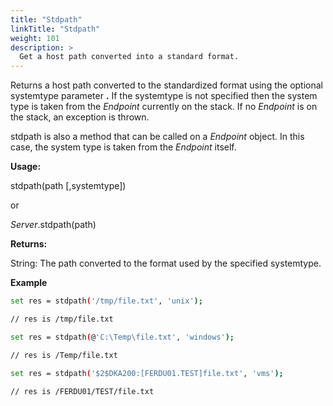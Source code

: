 ```yaml
---
title: "Stdpath"
linkTitle: "Stdpath"
weight: 101
description: >
  Get a host path converted into a standard format.
---
```


Returns a host path converted to the standardized format using the optional systemtype parameter **.** If the systemtype is not specified then the system type is taken from the _Endpoint_ currently on the stack. If no _Endpoint_ is on the stack, an exception is thrown.

stdpath is also a method that can be called on a _Endpoint_ object. In this case, the system type is taken from the _Endpoint_ itself.

**Usage:**

stdpath(path [,systemtype])

or

_Server_.stdpath(path)

**Returns:**

String: The path converted to the format used by the specified systemtype.

**Example**

```bash
set res = stdpath('/tmp/file.txt', 'unix');

// res is /tmp/file.txt

set res = stdpath(@'C:\Temp\file.txt', 'windows');

// res is /Temp/file.txt

set res = stdpath('$2$DKA200:[FERDU01.TEST]file.txt', 'vms');

// res is /FERDU01/TEST/file.txt
```
